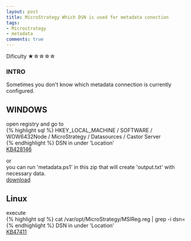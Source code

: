 ```yaml
---
layout: post
title: MicroStrategy Which DSN is used for metadata conection
tags:
- Microstrategy
- metadata
comments: true
---
```

Dificulty ★☆☆☆☆

### INTRO
Sometimes you don't know which metadata connection is currently configured.

## WINDOWS 
open registry and go to <br />
{% highlight sql %}
HKEY_LOCAL_MACHINE / SOFTWARE / WOW6432Node / MicroStrategy / Datasources / Castor Server <br />
{% endhighlight %}
DSN in under 'Location' <br />
[KB428146](https://community.microstrategy.com/s/article/How-to-determine-which-DSN-is-being-used-by-the-Intelligence-Server-on-a-64-bit-Windows-machine?language=en_US) <br />

or <br />
you can run 'metadata.ps1' in this zip that will create 'output.txt' with necessary data.  <br />
<a href="/img/20240213_0016/metadata.zip">download</a> <br />


## Linux
execute <br />
{% highlight sql %}
cat /var/opt/MicroStrategy/MSIReg.reg | grep -i dsn= <br />
{% endhighlight %}
DSN in under 'Location' <br />
[KB47411](https://community.microstrategy.com/s/article/KB47411-How-to-identify-the-DSN-used-by-MicroStrategy?language=en_US&_gl=1*goa1bm*_ga*MjEwODY0NTMwMS4xNzA1NjcyNzE3*_ga_0C9LVNZBZY*MTcwNTkyODgzMi40LjEuMTcwNTkyOTcwMi4wLjAuMA..) <br />








